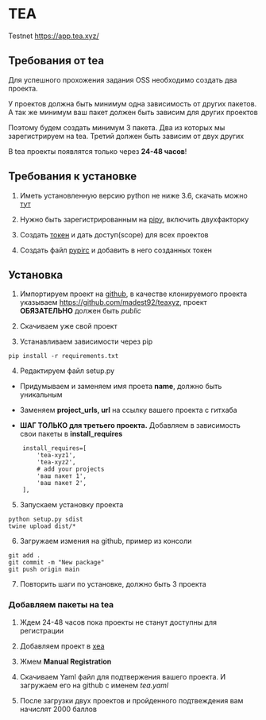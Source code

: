 # TEA
Testnet https://app.tea.xyz/


## Требования от tea
Для успешного прохожения задания OSS необходимо создать два проекта.

У проектов должна быть минимум одна зависимость от других пакетов. А так же минимум ваш пакет должен быть зависим для других проектов

Поэтому будем создать минимум 3 пакета. Два из которых мы зарегистрируем на tea. Третий должен быть зависим от двух других

В tea проекты появлятся только через **24-48 часов**!


## Требования к установке
1. Иметь установленную версию python не ниже 3.6, скачать можно [тут](https://www.python.org/downloads/)

2. Нужно быть зарегистрированным на [pipy](https://pypi.org/account/register/), включить двухфакторку

3. Создать [токен](https://pypi.org/manage/account/token/) и дать доступ(scope) для всех проектов

4. Создать файл [pypirc](https://packaging.python.org/en/latest/specifications/pypirc/#using-a-pypi-token) и добавить в него созданных токен


## Установка
1. Импортируем проект на [github](https://github.com/new/import), в качестве клонируемого проекта указываем https://github.com/madest92/teaxyz, проект **ОБЯЗАТЕЛЬНО** должен быть *public*

2. Скачиваем уже свой проект

3. Устанавливаем зависимости через pip
```
pip install -r requirements.txt
```

4. Редактируем файл setup.py

 * Придумываем и заменяем имя проета **name**, должно быть уникальным

 * Заменяем **project_urls, url** на ссылку вашего проекта с гитхаба

 * **ШАГ ТОЛЬКО для третьего проекта.** Добавляем в зависимость свои пакеты в **install_requires**
```
    install_requires=[
        'tea-xyz1',
        'tea-xyz2',
        # add your projects
        'ваш пакет 1',
        'ваш пакет 2',
    ],
```

5. Запускаем установку проекта
```
python setup.py sdist
twine upload dist/*
```

6. Загружаем измения на github, пример из консоли
```
git add .
git commit -m "New package"
git push origin main
```

7. Повторить шаги по установке, должно быть 3 проекта

### Добавляем пакеты на tea

1. Ждем 24-48 часов пока проекты не станут доступны для регистрации

2. Добавляем проект в [хea](https://app.tea.xyz/my-projects/new)

3. Жмем **Manual Registration**

4. Скачиваем Yaml файл для подтвержения вашего проекта. И загружаем его на github с именем *tea.yaml*

5. После загрузки двух проектов и пройденного подтвеждения вам начислят 2000 баллов
